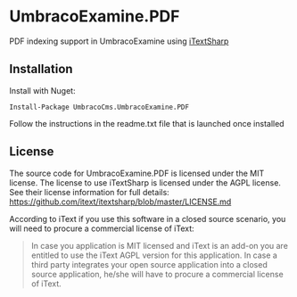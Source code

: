 # UmbracoExamine.PDF

PDF indexing support in UmbracoExamine using [iTextSharp](https://github.com/itext/itextsharp)

## Installation

Install with Nuget:

    Install-Package UmbracoCms.UmbracoExamine.PDF
  
Follow the instructions in the readme.txt file that is launched once installed

## License

The source code for UmbracoExamine.PDF is licensed under the MIT license. The license to use iTextSharp is licensed under the AGPL license. See their license information for full details: https://github.com/itext/itextsharp/blob/master/LICENSE.md

According to iText if you use this software in a closed source scenario, you will need to procure a commercial license of iText:

> In case you application is MIT licensed and iText is an add-on you are entitled to use the iText AGPL version for this application. In case a third party integrates your open source application into a closed source application, he/she will have to procure a commercial license of iText.
